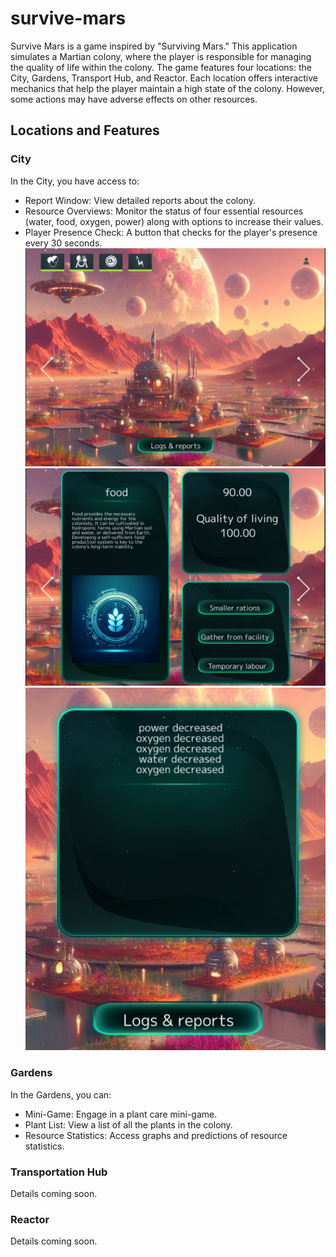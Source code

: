 # survive-mars
Survive Mars is a game inspired by "Surviving Mars." This application simulates a Martian colony, where the player is responsible for managing the quality of life within the colony. The game features four locations: the City, Gardens, Transport Hub, and Reactor. Each location offers interactive mechanics that help the player maintain a high state of the colony. However, some actions may have adverse effects on other resources.

## Locations and Features
### City
In the City, you have access to:

- Report Window: View detailed reports about the colony.
- Resource Overviews: Monitor the status of four essential resources (water, food, oxygen, power) along with options to increase their values.
- Player Presence Check: A button that checks for the player's presence every 30 seconds.
![c1](https://github.com/agkittens/survive-mars/blob/main/examples/2.PNG?raw=true)
![c2](https://github.com/agkittens/survive-mars/blob/main/examples/3.PNG?raw=true)
![c4](https://github.com/agkittens/survive-mars/blob/main/examples/4.PNG?raw=true)

### Gardens
In the Gardens, you can:

- Mini-Game: Engage in a plant care mini-game.
- Plant List: View a list of all the plants in the colony.
- Resource Statistics: Access graphs and predictions of resource statistics.

### Transportation Hub
Details coming soon.

### Reactor
Details coming soon.
